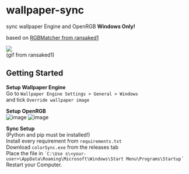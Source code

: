 # wallpaper-sync

sync wallpaper Engine and OpenRGB **Windows Only!**   

based on [RGBMatcher from ransaked1](https://github.com/ransaked1/RGBMatcher)   

![](https://github.com/ransaked1/RGBMatcher/blob/master/RGBMaker.gif)   
(gif from ransaked1)   

   
## Getting Started
**Setup Wallpaper Engine**   
Go to ```Wallpaper Engine Settings > General > Windows```   
and tick ```Override wallpaper image```    
   
**Setup OpenRGB**   
![image](https://github.com/Sch-Raphael/wallpaper-sync/assets/81589649/c7e5f5af-8c06-4a08-bb9b-08a164c96adb)
![image](https://github.com/Sch-Raphael/wallpaper-sync/assets/81589649/1ef387c6-aa3f-4089-a2f6-816946cdf69d)


**Sync Setup**   
(Python and pip must be installed!)   
Install every requirement from ```requirements.txt```   
Download ```colorSync.exe``` from the releases tab   
Place the file in ```´C:\Use s\<your-user>\AppData\Roaming\Microsoft\Windows\Start Menu\Programs\Startup´```   
Restart your Computer.   
